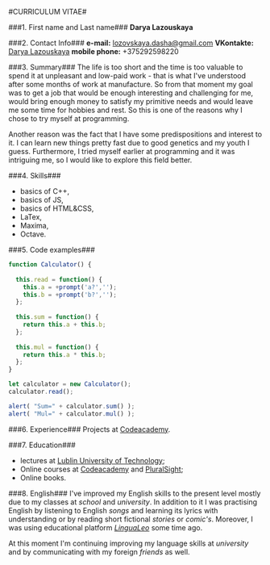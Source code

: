 #CURRICULUM VITAE#

###1. First name and Last name###
**Darya Lazouskaya**

###2. Contact Info###
**e-mail:** lozovskaya.dasha@gmail.com
**VKontakte:** [Darya Lazouskaya](https://vk.com/id163776846)
**mobile phone:** +375292598220

###3. Summary###
The life is too short and the time is too valuable to spend it at unpleasant and low-paid work -
that is what I&apos;ve understood after some months of work at manufacture. So from that
moment my goal was to get a job that would be enough interesting and challenging for me,
would bring enough money to satisfy my primitive needs and would leave me some time for
hobbies and rest. So this is one of the reasons why I chose to try myself at programming.

Another reason was the fact that I have some predispositions and interest to it. I can learn
new things pretty fast due to good genetics and my youth I guess. Furthermore, I tried
myself earlier at programming and it was intriguing me, so I would like to explore this field
better.

###4. Skills###
* basics of C++,
* basics of JS,
* basics of HTML&CSS,
* LaTex,
* Maxima,
* Octave.

###5. Code examples###
```javascript
function Calculator() {
  
  this.read = function() {
    this.a = +prompt('a?','');
    this.b = +prompt('b?','');
  };
  
  this.sum = function() {
    return this.a + this.b;
  };
  
  this.mul = function() {
    return this.a * this.b;
  };
}

let calculator = new Calculator();
calculator.read();

alert( "Sum=" + calculator.sum() );
alert( "Mul=" + calculator.mul() );
```

###6. Experience###
Projects at [Codeacademy](https://www.codecademy.com/profiles/Daria-L).

###7. Education###
* lectures at [Lublin University of Technology](http://en.pollub.pl);
* Online courses at [Codeacademy](https://www.codecademy.com) and [PluralSight](https://www.pluralsight.com);
* Online books.

###8. English###
I&apos;ve improved my English skills to the present level mostly due to my classes at *school* and *university*. In addition to it I was practising English by listening to English *songs* and learning its lyrics with understanding or by reading short fictional *stories* or *comic&apos;s*. Moreover, I was using educational platform *[LinguaLeo](https://lingualeo.com)* some time ago.

At this moment I&apos;m continuing improving my language skills at *university* and by
communicating with my foreign *friends* as well.